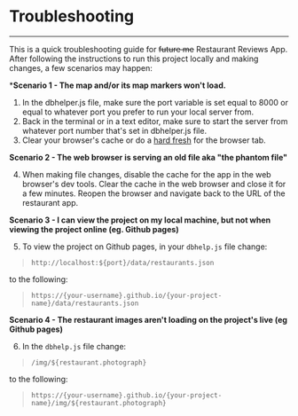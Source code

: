 # Troubleshooting

---

This is a quick troubleshooting guide for ~~future me~~ Restaurant Reviews App. After following the instructions to run this project locally and making changes, a few scenarios may happen:

***Scenario 1 - The map and/or its map markers won't load.** 

1. In the dbhelper.js file, make sure the port variable is set equal to 8000 or equal to whatever port you prefer to run your local server from.
2. Back in the terminal or in a text editor, make sure to start the server from whatever port number that's set in dbhelper.js file.
3. Clear your browser's cache or do a [hard fresh](https://www.getfilecloud.com/blog/2015/03/tech-tip-how-to-do-hard-refresh-in-browsers/) for the browser tab.

**Scenario 2 - The web browser is serving an old file aka "the phantom file"** 

4. When making file changes, disable the cache for the app in the web browser's dev tools. Clear the cache in the web browser and close it for a few minutes. Reopen the browser and navigate back to the URL of the restaurant app.

**Scenario 3 - I can view the project on my local machine, but not when viewing the project online (eg. Github pages)** 

5. To view the project on Github pages, in your ``dbhelp.js`` file change:

> `http://localhost:${port}/data/restaurants.json`

to the following:

> `https://{your-username}.github.io/{your-project-name}/data/restaurants.json`

**Scenario 4 - The restaurant images aren't loading on the project's live (eg Github pages)** 

6. In the `dbhelp.js` file change: 

> `/img/${restaurant.photograph}`

to the following: 

> `https://{your-username}.github.io/{your-project-name}/img/${restaurant.photograph}`

